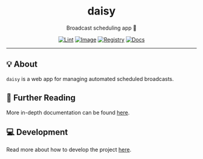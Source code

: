 <h1 align="center">daisy</h1>

<div align="center">

Broadcast scheduling app 📅

[![Lint](https://github.com/radio-aktywne/daisy/actions/workflows/lint.yaml/badge.svg)](https://github.com/radio-aktywne/daisy/actions/workflows/lint.yaml)
[![Image](https://github.com/radio-aktywne/daisy/actions/workflows/image.yaml/badge.svg)](https://github.com/radio-aktywne/daisy/actions/workflows/image.yaml)
[![Registry](https://github.com/radio-aktywne/daisy/actions/workflows/registry.yaml/badge.svg)](https://github.com/radio-aktywne/daisy/actions/workflows/registry.yaml)
[![Docs](https://github.com/radio-aktywne/daisy/actions/workflows/docs.yaml/badge.svg)](https://github.com/radio-aktywne/daisy/actions/workflows/docs.yaml)

</div>

---

## 💡 About

`daisy` is a web app for managing automated scheduled broadcasts.

## 📄 Further Reading

More in-depth documentation can be found
[here](https://radio-aktywne.github.io/daisy).

## 💻 Development

Read more about how to develop the project
[here](https://github.com/radio-aktywne/daisy/blob/main/CONTRIBUTING.md).
